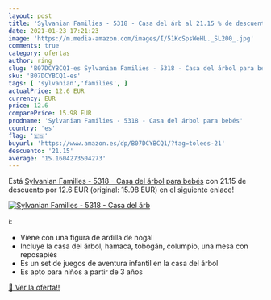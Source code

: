 ```yaml
---
layout: post
title: 'Sylvanian Families - 5318 - Casa del árb al 21.15 % de descuento'
date: 2021-01-23 17:21:23
image: 'https://m.media-amazon.com/images/I/51KcSpsWeHL._SL200_.jpg'
comments: true
category: ofertas
author: ring
slug: 'B07DCYBCQ1-es Sylvanian Families - 5318 - Casa del árbol para bebés'
sku: 'B07DCYBCQ1-es'
tags: [ 'sylvanian','families', ]
actualPrice: 12.6 EUR
currency: EUR
price: 12.6
comparePrice: 15.98 EUR
prodname: 'Sylvanian Families - 5318 - Casa del árbol para bebés'
country: 'es'
flag: '🇪🇸'
buyurl: 'https://www.amazon.es/dp/B07DCYBCQ1/?tag=tolees-21'
descuento: '21.15'
average: '15.1604273504273'
---
```


Está [Sylvanian Families - 5318 - Casa del árbol para bebés](https://www.amazon.es/dp/B07DCYBCQ1/?tag=tolees-21) con 21.15 de descuento por 12.6 EUR (original: 15.98 EUR) en el siguiente enlace!

[![Sylvanian Families - 5318 - Casa del árb](https://m.media-amazon.com/images/I/51KcSpsWeHL._SL200_.jpg)](https://www.amazon.es/dp/B07DCYBCQ1/?tag=tolees-21)

ℹ️:

- Viene con una figura de ardilla de nogal
- Incluye la casa del árbol, hamaca, tobogán, columpio, una mesa con reposapiés
- Es un set de juegos de aventura infantil en la casa del árbol
- Es apto para niños a partir de 3 años

[🛒 Ver la oferta!!](https://www.amazon.es/dp/B07DCYBCQ1/?tag=tolees-21)
